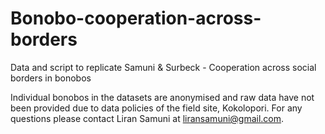 # Bonobo-cooperation-across-borders

Data and script to replicate Samuni & Surbeck - Cooperation across social borders in bonobos 

Individual bonobos in the datasets are anonymised and raw data have not been provided due to data policies of the field site, Kokolopori. For any questions please contact Liran Samuni at liransamuni@gmail.com.

